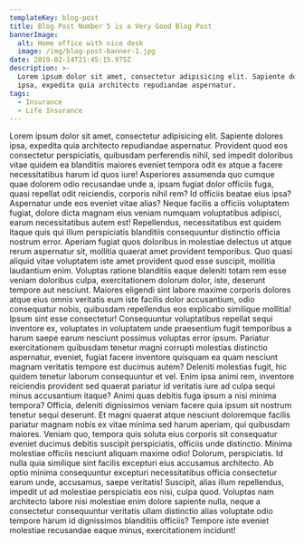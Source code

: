 ```yaml
---
templateKey: blog-post
title: Blog Post Number 5 is a Very Good Blog Post
bannerImage:
  alt: Home office with nice desk
  image: /img/blog-post-banner-1.jpg
date: 2019-02-14T21:45:15.975Z
description: >-
  Lorem ipsum dolor sit amet, consectetur adipisicing elit. Sapiente dolores
  ipsa, expedita quia architecto repudiandae aspernatur.
tags:
  - Insurance
  - Life Insurance
---
```

Lorem ipsum dolor sit amet, consectetur adipisicing elit. Sapiente dolores ipsa, expedita quia architecto repudiandae aspernatur. Provident quod eos consectetur perspiciatis, quibusdam perferendis nihil, sed impedit doloribus vitae quidem ea blanditiis maiores eveniet tempora odit ex atque a facere necessitatibus harum id quos iure! Asperiores assumenda quo cumque quae dolorem odio recusandae unde a, ipsam fugiat dolor officiis fuga, quasi repellat odit reiciendis, corporis nihil rem? Id officiis beatae eius ipsa? Aspernatur unde eos eveniet vitae alias? Neque facilis a officiis voluptatem fugiat, dolore dicta magnam eius veniam numquam voluptatibus adipisci, earum necessitatibus autem est! Repellendus, necessitatibus est quidem itaque quis qui illum perspiciatis blanditiis consequuntur distinctio officia nostrum error. Aperiam fugiat quos doloribus in molestiae delectus ut atque rerum aspernatur sit, mollitia quaerat amet provident temporibus. Quo quasi aliquid vitae voluptatem iste amet provident quod esse suscipit, mollitia laudantium enim. Voluptas ratione blanditiis eaque deleniti totam rem esse veniam doloribus culpa, exercitationem dolorum dolor, iste, deserunt tempore aut nesciunt. Maiores eligendi sint labore maxime corporis dolores atque eius omnis veritatis eum iste facilis dolor accusantium, odio consequatur nobis, quibusdam repellendus eos explicabo similique mollitia! Ipsum sint esse consectetur! Consequuntur voluptatibus repellat sequi inventore ex, voluptates in voluptatem unde praesentium fugit temporibus a harum saepe earum nesciunt possimus voluptas error ipsum. Pariatur exercitationem quibusdam tenetur magni corrupti molestias distinctio aspernatur, eveniet, fugiat facere inventore quisquam ea quam nesciunt magnam veritatis tempore est ducimus autem? Deleniti molestias fugit, hic quidem tenetur laborum consequuntur et vel. Enim ipsa animi rem, inventore reiciendis provident sed quaerat pariatur id veritatis iure ad culpa sequi minus accusantium itaque? Animi quas debitis fuga ipsum a nisi minima tempora? Officia, deleniti dignissimos veniam facere quia ipsum sit nostrum tenetur sequi deserunt. Et magni quaerat atque nesciunt doloremque facilis pariatur magnam nobis ex vitae minima sed harum aperiam, qui quibusdam maiores. Veniam quo, tempora quis soluta eius corporis sit consequatur eveniet ducimus debitis suscipit perspiciatis, officiis unde distinctio. Minima molestiae officiis nesciunt aliquam maxime odio! Dolorum, perspiciatis. Id nulla quia similique sint facilis excepturi eius accusamus architecto. Ab optio minima consequuntur excepturi necessitatibus officia consectetur earum unde, accusamus, saepe veritatis! Suscipit, alias illum repellendus, impedit ut ad molestiae perspiciatis eos nisi, culpa quod. Voluptas nam architecto labore nisi molestiae enim dolore sapiente nulla, neque a consectetur consequuntur veritatis ullam distinctio alias voluptate odio tempore harum id dignissimos blanditiis officiis? Tempore iste eveniet molestiae recusandae eaque minus, exercitationem incidunt!
